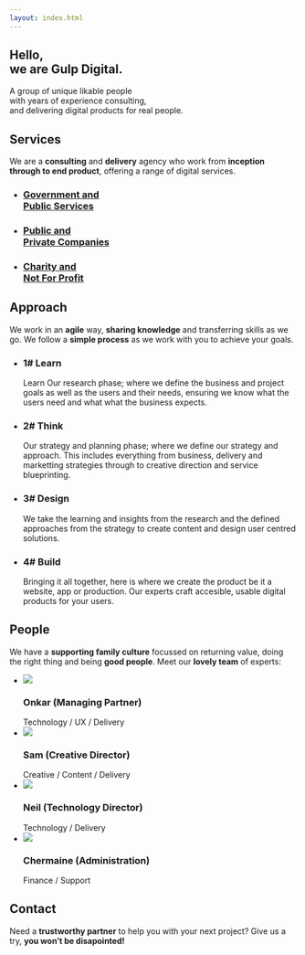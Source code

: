 ```yaml
---
layout: index.html
---
```

<section class="intro">
    <div class="container">
        <div class="">
            <h1>Hello, <br class="d-none d-md-block">we are <span class="standout">Gulp Digital.</span> </h1>
            <p><span class="intro-lead">A <span class="standout standout--green">group</span> of  <span class="standout standout--green">unique likable people</span> <br class="d-none d-md-block">with years of experience consulting, <br class="d-none d-md-block">and delivering digital products for real people.</span></p>
        </div>
    </div>
</section>

<section>
    <div class="container">
        <h2>Services</h2>
        <div class="row">
            <div class="col">
                <p>We are a <strong>consulting</strong> and <strong>delivery</strong> agency who work from <strong>inception through to end product</strong>, offering a range of digital services.</p>
            </div>
        </div>
        <ul class="row list-unstyled list--icons">
            <li class="col-md list--icon-public-sector">
                <h3><a href="#">Government and <br class="">Public Services</a></h3>
            </li>
            <li class="col-md list--icon-private-sector">
                <h3><a href="#">Public and <br class="">Private Companies</a></h3>
            </li>
            <li class="col-md list--icon-nfp-sector">
                <h3><a href="#">Charity and <br class="">Not For Profit</a></h3>
            </li>
        </ul>
    </div>
</section>

<section>
    <div class="container">
        <h2>Approach</h2>
        <div class="row">
            <div class="col">
                <p>We work in an <strong>agile</strong> way, <strong>sharing knowledge</strong> and transferring skills as we go. We follow a <strong>simple process</strong> as we work with you to achieve your goals.</p>
            </div>
        </div>
        <div class="row">
            <div class="col">
                <ul class="list--blocks">
                    <li class="col-md-6 list--block-dark-blue">
                        <h3>1# <span>Learn</span></h3>
                        <p>Learn Our research phase; where we define the business and project goals as well as the users and their needs, ensuring we know what the users need and what what the business expects.</p>
                    </li>
                    <li class="col-md-6 list--block-green">
                        <h3>2# <span>Think</span></h3>
                        <p>Our strategy and planning phase; where we define our strategy and approach. This includes everything from business, delivery and marketting strategies through to creative direction and service blueprinting.</p>
                    </li>
                    <li class="col-md-6 list--block-blue">
                        <h3>3# <span>Design</span></h3>
                        <p>We take the learning and insights from the research and the defined approaches from the strategy to create content and design user centred solutions.</p>
                    </li>
                    <li class="col-md-6 list--block-grey">
                        <h3>4# <span>Build</span></h3>
                        <p>Bringing it all together, here is where we create the product be it a website, app or production. Our experts craft accesible, usable digital products for your users.</p>
                    </li>
                </ul>
            </div>
        </div>
    </div>
</section>

<section>
    <div class="container">
        <h2>People</h2>
        <div class="row">
            <div class="col">
                <p>We have a <strong>supporting family culture</strong> focussed on returning value, doing the right thing and being <strong>good people</strong>. Meet our <strong>lovely team</strong> of experts:</p>
            </div>
        </div>
        <ul class="row list-unstyled list--team">
            <li class="col-md-6">
                <img src="/img/av1.png">
                <h3>Onkar (Managing Partner)</h3>
                Technology / UX / Delivery
            </li>
            <li class="col-md-6">
                <img src="/img/av1.png">
                <h3>Sam (Creative Director)</h3>
                Creative / Content / Delivery
            </li>
            <li class="col-md-6">
                <img src="/img/av1.png">
                <h3>Neil (Technology Director)</h3>
                Technology / Delivery
            </li>
            <li class="col-md-6">
                <img src="/img/av1.png">
                <h3>Chermaine (Administration)</h3>
                Finance / Support 
            </li>
        </ul>
    </div>
</section>

<section>
    <div class="container">
        <div class="row">
            <div class="col">
                <h2>Contact</h2>
                <p>
                    Need a <strong>trustworthy partner</strong> to help you with your next project? Give us a try, <strong>you won’t be disapointed!</strong>
                </p>
                <script charset="utf-8" type="text/javascript" src="//js.hsforms.net/forms/shell.js"></script>
                <script>
                hbspt.forms.create({
                    portalId: "2826657",
                    formId: "088818bc-71bb-45ed-bf26-6a0265f09de8"
                });
                </script>
            </div>
        </div>
    </div>
</section>






